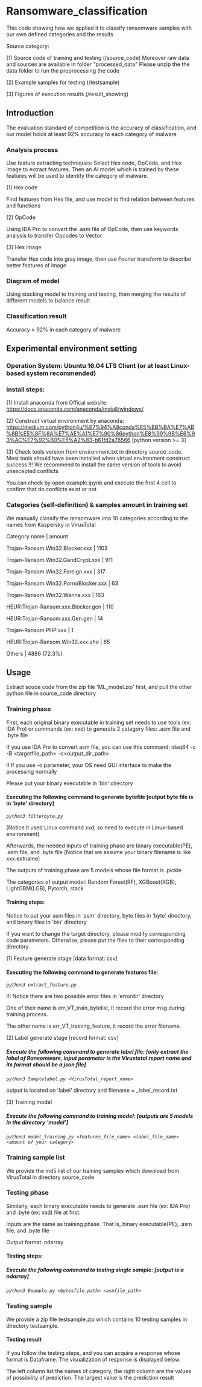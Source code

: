 # Ransomware_classification
This code showing how we applied it to classify ransomware samples with our own defined categories and the results 


Source category:

(1) Source code of training and testing (/source_code) Moreover raw data and sources are available in folder "processed_data" Please unzip the the data folder to run the preprocessing the code

(2) Example samples for testing (/testsample)

(3) Figures of execution results (/result_showing)

## Introduction



The evaluation standard of competition is the accuracy of classification, and our model holds at least 92% accuracy to each category of malware

### Analysis process

Use feature extracting techniques: Select Hex code, OpCode, and Hex image to extract features.
Then an AI model which is trained by these features will be used to identify the category of malware.


(1) Hex code

Find features from Hex file, and use model to find relation between features and functions

(2) OpCode

Using IDA Pro to convert the .asm file of OpCode, then use keywords analysis to transfer Opcodes to Vector

(3) Hex image

Transfer Hex code into gray image, then use Fourier transform to describe better features of image

### Diagram of model

Using stacking model to training and testing, then merging the results of different models to balance result

### Classification result

Accuracy > 92% in each category of malware


## Experimental environment setting
### Operation System: Ubuntu 16.04 LTS Client (or at least Linux-based system recommended)
### install steps:

(1) Install anaconda from Offical website: https://docs.anaconda.com/anaconda/install/windows/

(2) Construct virtual environment by anaconda: https://medium.com/python4u/%E7%94%A8conda%E5%BB%BA%E7%AB%8B%E5%8F%8A%E7%AE%A1%E7%90%86python%E8%99%9B%E6%93%AC%E7%92%B0%E5%A2%83-b61fd2a76566 [python version >= 3]

(3) Check tools version from environment.txt in directory source_code. Most tools should have been installed when virtual environment construct success
!!! We recommend to install the same version of tools to avoid unexcepted conflicts

You can check by open example.ipynb and execute the first 4 cell to confirm that do confilcts exist or not 

### Categories (self-definition) & samples amount in training set

We manually classify the ransomware into 10 categories according to the names from Kaspersky in VirusTotal

Category name                      |          amount

Trojan-Ransom.Win32.Blocker.xxx       |       1103

Trojan-Ransom.Win32.GandCrypt.xxx     |       911

Trojan-Ransom.Win32.Foreign.xxx       |       317

Trojan-Ransom.Win32.PornoBlocker.xxx  |       63

Trojan-Ransom.Win32.Wanna.xxx         |       163

HEUR:Trojan-Ransom.xxx.Blocker.gen    |       110

HEUR:Trojan-Ransom.xxx.Gen.gen        |       14

Trojan-Ransom.PHP.xxx                 |       1

HEUR:Trojan-Ransom.Win32.xxx.vho      |       65

Others                                |       4886  (72.3%)

 
## Usage

Extract souce code from the zip file 'ML_model.zip' first, and pull the other python file in source_code directory

### Training phase
First, each original binary executable in training set needs to use tools (ex: IDA Pro) or commands (ex: xxd) to generate 2 category files: .asm file and .byte file

If you use IDA Pro to convert asm file, you can use this command: idaq64 -c -B <targetfile_path> -o<output_dir_path>

!! If you use -o parameter, your OS need GUI interface to make the processing normally

Please put your binary executable in 'bin' directory 

#### Executing the following command to generate bytefile [output byte file is in 'byte' directory]

*`python3 filterbyte.py`*

[Notice it used Linux command xxd, so need to execute in Linux-based environment]

Afterwards, the needed inputs of training phase are binary executable(PE), .asm file, and .byte file [Notice that we assume your binary filename is like xxx.extname]

The outputs of training phase are 5 models whose file format is .pickle

The categories of output model: Random Forest(RF), XGBoost(XGB), LightGBM(LGB), Pytorch, stack

#### Training steps:

Notice to put your asm files in 'asm' directory, byte files in 'byte' directory, and binary files in 'bin' directory

If you want to change the target directory, please modify corresponding code parameters. Otherwise, please put the files to their corresponding directory

(1) Feature generate stage [data format: csv]

#### Executing the following command to generate features file: 

*`python3 extract_feature.py`*

!!! Notice there are two possible error files in 'errordir' directory

One of their name is err_VT_train_bytelist, it record the error msg during training process. 

The other name is err_VT_training_feature, it record the error filename. 
    
(2) Label generate stage [record format: csv]

##### Execute the following command to generate label file: [only extract the label of Ransomware, input parameter is the Virustotal report name and its format should be a json file]

*`python3 Samplelabel.py <VirusTotal_report_name>`*

output is located on 'label' directory and filename = <yourreportname>_label_record.txt

(3) Training model

##### Execute the following command to training model: [outputs are 5 models in the directory 'model']

*`python3 model_training.py <features_file_name> <label_file_name> <amount of your category>`*

### Training sample list

We provide the md5 list of our training samples which download from VirusTotal in directory source_code

### Testing phase
Similarly, each binary executable needs to generate .asm file (ex: IDA Pro) and .byte (ex: xxd) file at first.

Inputs are the same as training phase. That is, binary executable(PE), .asm file, and .byte file

Output format: ndarray

#### Testing steps:

##### Execute the following command to testing single sample: [output is a ndarray]

*`python3 Example.py <bytesfile_path> <asmfile_path>`*

### Testing sample

We provide a zip file testsample.zip which contains 10 testing samples in directory testsample. 

#### Testing result

If you follow the testing steps, and you can acquire a response whose format is Dataframe. The visualization of response is displayed below.

The left column list the names of category, the right column are the values of possibility of prediction. The largest value is the prediction result



